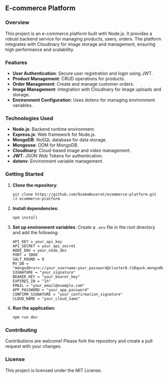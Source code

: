 ## E-commerce Platform

### Overview
This project is an e-commerce platform built with Node.js. It provides a robust backend service for managing products, users, orders. The platform integrates with Cloudinary for image storage and management, ensuring high performance and scalability.

### Features
- **User Authentication**: Secure user registration and login using JWT.
- **Product Management**: CRUD operations for products.
- **Order Management**: Create and manage customer orders.
- **Image Management**: Integration with Cloudinary for image uploads and storage.
- **Environment Configuration**: Uses dotenv for managing environment variables.

### Technologies Used
- **Node.js**: Backend runtime environment.
- **Express.js**: Web framework for Node.js.
- **MongoDB**: NoSQL database for data storage.
- **Mongoose**: ODM for MongoDB.
- **Cloudinary**: Cloud-based image and video management.
- **JWT**: JSON Web Tokens for authentication.
- **dotenv**: Environment variable management.

### Getting Started
1. **Clone the repository**:
    ```bash
    git clone https://github.com/OsamaNuserat/ecommerce-platform.git
    cd ecommerce-platform
    ```

2. **Install dependencies**:
    ```bash
    npm install
    ```

3. **Set up environment variables**:
    Create a `.env` file in the root directory and add the following:
    ```
    API_KEY = your_api_key
    API_SECRET = your_api_secret
    NODE_ENV = your_node_dev
    PORT = 3000
    SALT_ROUND = 8
    MY_DB = "mongodb+srv://your_username:your_password@cluster0.t10quvk.mongodb.net/ecommerce"
    SIGNATURE = "your_signature"
    BEARER_KEY = "your_bearer_key"
    EXPIRES_IN = "1h"
    EMAIL = "your_email@example.com"
    APP_PASSWORD = "your_app_password"
    CONFIRM_SIGNATURE = "your_confirmation_signature"
    CLOUD_NAME = "your_cloud_name"
    ```

4. **Run the application**:
    ```bash
    npm run dev
    ```

### Contributing
Contributions are welcome! Please fork the repository and create a pull request with your changes.

### License
This project is licensed under the MIT License.
